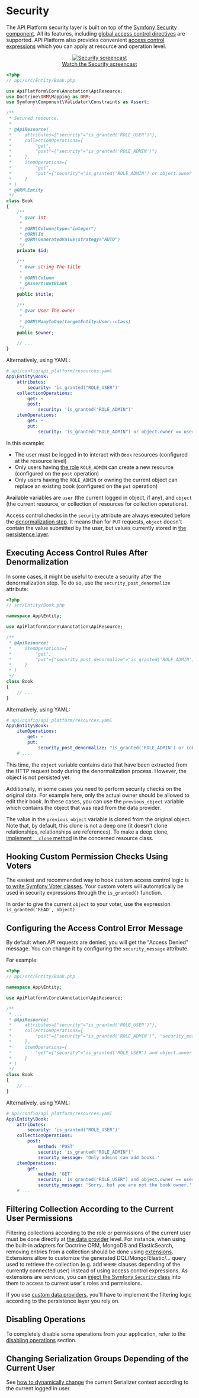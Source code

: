 # Security

The API Platform security layer is built on top of the [Symfony Security component](http://symfony.com/doc/current/book/security.html).
All its features, including [global access control directives](http://symfony.com/doc/current/book/security.html#securing-url-patterns-access-control) are supported.
API Platform also provides convenient [access control expressions](https://symfony.com/doc/current/expressions.html#security-complex-access-controls-with-expressions) which you can apply at resource and operation level.

<p align="center" class="symfonycasts"><a href="https://symfonycasts.com/screencast/api-platform-security/?cid=apip"><img src="../distribution/images/symfonycasts-player.png" alt="Security screencast"><br>Watch the Security screencast</a>

```php
<?php
// api/src/Entity/Book.php

use ApiPlatform\Core\Annotation\ApiResource;
use Doctrine\ORM\Mapping as ORM;
use Symfony\Component\Validator\Constraints as Assert;

/**
 * Secured resource.
 *
 * @ApiResource(
 *     attributes={"security"="is_granted('ROLE_USER')"},
 *     collectionOperations={
 *         "get",
 *         "post"={"security"="is_granted('ROLE_ADMIN')"}
 *     },
 *     itemOperations={
 *         "get",
 *         "put"={"security"="is_granted('ROLE_ADMIN') or object.owner == user"},
 *     }
 * )
 * @ORM\Entity
 */
class Book
{
    /**
     * @var int
     *
     * @ORM\Column(type="integer")
     * @ORM\Id
     * @ORM\GeneratedValue(strategy="AUTO")
     */
    private $id;

    /**
     * @var string The title
     *
     * @ORM\Column
     * @Assert\NotBlank
     */
    public $title;

    /**
     * @var User The owner
     *
     * @ORM\ManyToOne(targetEntity=User::class)
     */
    public $owner;

    // ...
}
```

Alternatively, using YAML:

```yaml
# api/config/api_platform/resources.yaml
App\Entity\Book:
    attributes:
        security: 'is_granted("ROLE_USER")'
    collectionOperations:
        get: ~
        post:
            security: 'is_granted("ROLE_ADMIN")'
    itemOperations:
        get: ~
        put:
            security: 'is_granted("ROLE_ADMIN") or object.owner == user'
```

In this example:

* The user must be logged in to interact with `Book` resources (configured at the resource level)
* Only users having [the role](https://symfony.com/doc/current/security.html#roles) `ROLE_ADMIN` can create a new resource (configured on the `post` operation)
* Only users having the `ROLE_ADMIN` or owning the current object can replace an existing book (configured on the `put` operation)

Available variables are `user` (the current logged in object, if any), and `object` (the current resource, or collection of resources for collection operations).

Access control checks in the `security` attribute are always executed before the [denormalization step](serialization.md).
It means than for `PUT` requests, `object` doesn't contain the value submitted by the user, but values currently stored in [the persistence layer](data-persisters.md).

## Executing Access Control Rules After Denormalization

In some cases, it might be useful to execute a security after the denormalization step.
To do so, use the `security_post_denormalize` attribute:

```php
<?php
// src/Entity/Book.php

namespace App\Entity;

use ApiPlatform\Core\Annotation\ApiResource;

/**
 * @ApiResource(
 *     itemOperations={
 *         "get",
 *         "put"={"security_post_denormalize"="is_granted('ROLE_ADMIN') or (object.owner == user and previous_object.owner == user)"},
 *     }
 * )
 */
class Book
{
    // ...
}
```

Alternatively, using YAML:

```yaml
# api/config/api_platform/resources.yaml
App\Entity\Book:
    itemOperations:
        get: ~
        put:
            security_post_denormalize: "is_granted('ROLE_ADMIN') or (object.owner == user and previous_object.owner == user)"
    # ...
```

This time, the `object` variable contains data that have been extracted from the HTTP request body during the denormalization process.
However, the object is not persisted yet.

Additionally, in some cases you need to perform security checks on the original data. For example here, only the actual owner should be allowed to edit their book. In these cases, you can use the `previous_object` variable which contains the object that was read from the data provider.

The value in the `previous_object` variable is cloned from the original object.
Note that, by default, this clone is not a deep one (it doesn't clone relationships, relationships are references).
To make a deep clone, [implement `__clone` method](https://www.php.net/manual/en/language.oop5.cloning.php) in the concerned resource class.

## Hooking Custom Permission Checks Using Voters

The easiest and recommended way to hook custom access control logic is [to write Symfony Voter classes](https://symfony.com/doc/current/security/voters.html). Your custom voters will automatically be used in security expressions through the `is_granted()` function.

In order to give the current `object` to your voter, use the expression `is_granted('READ', object)`

## Configuring the Access Control Error Message

By default when API requests are denied, you will get the "Access Denied" message.
You can change it by configuring the `security_message` attribute.

For example:

```php
<?php
// api/src/Entity/Book.php

namespace App\Entity;

use ApiPlatform\Core\Annotation\ApiResource;

/**
 * ...
 * @ApiResource(
 *     attributes={"security"="is_granted('ROLE_USER')"},
 *     collectionOperations={
 *         "post"={"security"="is_granted('ROLE_ADMIN')", "security_message"="Only admins can add books."}
 *     },
 *     itemOperations={
 *         "get"={"security"="is_granted('ROLE_USER') and object.owner == user", "security_message"="Sorry, but you are not the book owner."}
 *     }
 * )
 */
class Book
{
    // ...
}
```

Alternatively, using YAML:

```yaml
# api/config/api_platform/resources.yaml
App\Entity\Book:
    attributes:
        security: 'is_granted("ROLE_USER")'
    collectionOperations:
        post:
            method: 'POST'
            security: 'is_granted("ROLE_ADMIN")'
            security_message: 'Only admins can add books.'
    itemOperations:
        get:
            method: 'GET'
            security: 'is_granted("ROLE_USER") and object.owner == user'
            security_message: 'Sorry, but you are not the book owner.'
    # ...
```

## Filtering Collection According to the Current User Permissions

Filtering collections according to the role or permissions of the current user must be done directly at [the data provider](data-providers.md) level. For instance, when using the built-in adapters for Doctrine ORM, MongoDB and ElasticSearch, removing entries from a collection should be done using [extensions](extensions.md).
Extensions allow to customize the generated DQL/Mongo/Elastic/... query used to retrieve the collection (e.g. add `WHERE` clauses depending of the currently connected user) instead of using access control expressions. As extensions are services, you can [inject the Symfony `Security` class](https://symfony.com/doc/current/security.html#b-fetching-the-user-from-a-service) into them to access to current user's roles and permissions.

If you use [custom data providers](data-providers.md), you'll have to implement the filtering logic according to the persistence layer you rely on.

## Disabling Operations

To completely disable some operations from your application, refer to the [disabling operations](operations.md#enabling-and-disabling-operations)
section.

## Changing Serialization Groups Depending of the Current User

See [how to dynamically change](serialization.md#changing-the-serialization-context-dynamically) the current Serializer context according to the current logged in user.

